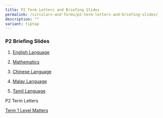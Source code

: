```yaml
---
title: P2 Term Letters and Briefing Slides
permalink: /circulars-and-forms/p2-term-letters-and-briefing-slides/
description: ""
variant: tiptap
---
```

<h3>P2 Briefing Slides</h3>
<ol data-tight="true" class="tight">
<li>
<p><a href="/files/2025_P2_English_Language_Briefing_Slides.pdf" rel="noopener noreferrer nofollow" target="_blank">English Language</a>
</p>
</li>
<li>
<p><a href="/files/2025_P2_Mathematics_Briefing_Slides.pdf" rel="noopener noreferrer nofollow" target="_blank">Mathematics</a>
</p>
</li>
<li>
<p><a href="/files/2025_P2_Chinese_Language_Briefing_Slides.pdf" rel="noopener noreferrer nofollow" target="_blank">Chinese Language</a>
</p>
</li>
<li>
<p><a href="/files/2025_P2_Malay_Language_Briefing_Slides.pdf" rel="noopener noreferrer nofollow" target="_blank">Malay Language</a>
</p>
</li>
<li>
<p><a href="/files/2025_P2_Tamil_Language_Briefing_Slides.pdf" rel="noopener noreferrer nofollow" target="_blank">Tamil Language</a>
</p>
<p></p>
</li>
</ol>
<p>P2 Term Letters</p>
<p><a href="/files/2025_P2_Term_1_Level_Matters.pdf" rel="noopener noreferrer nofollow" target="_blank">Term 1 Level Matters</a>
</p>
<p></p>
<p></p>